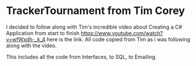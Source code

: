 # TrackerTournament from Tim Corey
I decided to follow along with Tim's incredible video about Creating a C# Application from start to finish
https://www.youtube.com/watch?v=wfWxdh-_k_4 here is the link. 
All code copied from Tim as i was following along with the video. 

This includes all the code from Interfaces, to SQL, to Emailing.
